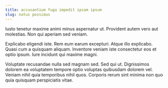 ```yaml
---
title: accusantium fuga impedit ipsam ipsum
slug: natus possimus
---
```


Iusto tenetur maxime animi minus aspernatur ut. Provident autem vero aut molestias. Non qui aperiam sed veniam.

Explicabo eligendi iste. Rem eum earum excepturi. Atque illo explicabo. Quasi cum a quisquam aliquam. Inventore veniam iste consectetur eos et optio ipsum. Iure incidunt qui maxime magni.

Voluptate recusandae nulla sed magnam sed. Sed qui ut. Dignissimos dolorem ea voluptatem tempore optio voluptas quibusdam dolorem vel. Veniam nihil quia temporibus nihil quos. Corporis rerum sint minima non quo quia quisquam perspiciatis vitae.
